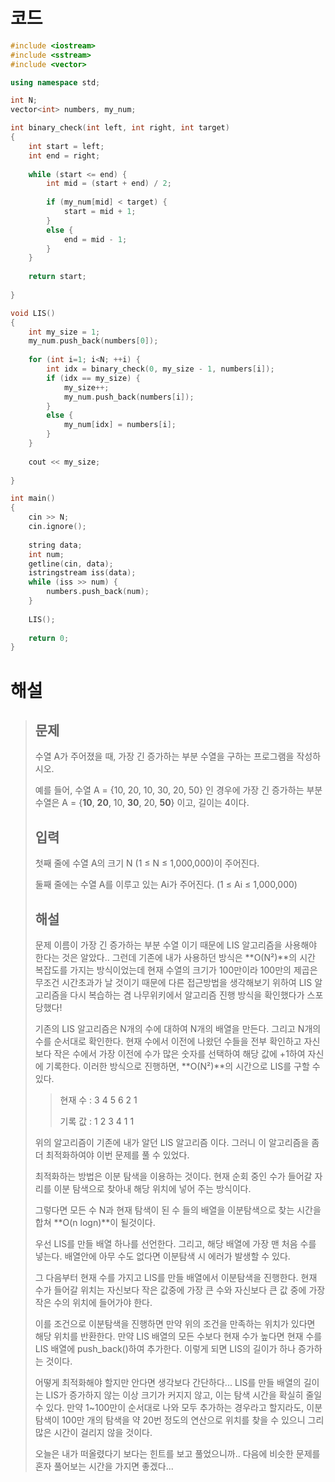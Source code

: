 # 코드

```c++
#include <iostream>
#include <sstream>
#include <vector>

using namespace std;

int N;
vector<int> numbers, my_num;

int binary_check(int left, int right, int target)
{
    int start = left;
    int end = right;
    
    while (start <= end) {
        int mid = (start + end) / 2;
        
        if (my_num[mid] < target) {
            start = mid + 1;
        }
        else {
            end = mid - 1;
        }
    }
    
    return start;
    
}

void LIS()
{
    int my_size = 1;
    my_num.push_back(numbers[0]);
    
    for (int i=1; i<N; ++i) {
        int idx = binary_check(0, my_size - 1, numbers[i]);
        if (idx == my_size) {
            my_size++;
            my_num.push_back(numbers[i]);
        }
        else {
            my_num[idx] = numbers[i];
        }
    }
    
    cout << my_size;
    
}

int main()
{
    cin >> N;
    cin.ignore();
    
    string data;
    int num;
    getline(cin, data);
    istringstream iss(data);
    while (iss >> num) {
        numbers.push_back(num);
    }
    
    LIS();
    
    return 0;
}

```



# 해설

> ## 문제
>
> 수열 A가 주어졌을 때, 가장 긴 증가하는 부분 수열을 구하는 프로그램을 작성하시오.
>
> 예를 들어, 수열 A = {10, 20, 10, 30, 20, 50} 인 경우에 가장 긴 증가하는 부분 수열은 A = {**10**, **20**, 10, **30**, 20, **50**} 이고, 길이는 4이다.
>
> ## 입력
>
> 첫째 줄에 수열 A의 크기 N (1 ≤ N ≤ 1,000,000)이 주어진다.
>
> 둘째 줄에는 수열 A를 이루고 있는 Ai가 주어진다. (1 ≤ Ai ≤ 1,000,000)
>
> ## 해설
>
> 문제 이름이 가장 긴 증가하는 부분 수열 이기 때문에 LIS 알고리즘을 사용해야 한다는 것은 알았다.. 그런데 기존에 내가 사용하던 방식은 **O(N²)**의 시간 복잡도를 가지는 방식이었는데 현재 수열의 크기가 100만이라 100만의 제곱은 무조건 시간초과가 날 것이기 때문에 다른 접근방법을 생각해보기 위하여 LIS 알고리즘을 다시 복습하는 겸 나무위키에서 알고리즘 진행 방식을 확인했다가 스포당했다!
>
> 기존의 LIS 알고리즘은 N개의 수에 대하여 N개의 배열을 만든다. 그리고 N개의 수를 순서대로 확인한다. 현재 수에서 이전에 나왔던 수들을 전부 확인하고 자신보다 작은 수에서 가장 이전에 수가 많은 숫자를 선택하여 해당 값에 +1하여 자신에 기록한다. 이러한 방식으로 진행하면, **O(N²)**의 시간으로 LIS를 구할 수 있다.
>
> > 현재 수 : 3 4 5 6 2 1
> >
> > 기록 값 : 1 2 3 4 1 1
>
> 위의 알고리즘이 기존에 내가 알던 LIS 알고리즘 이다. 그러니 이 알고리즘을 좀 더 최적화하여야 이번 문제를 풀 수 있었다.
>
> 최적화하는 방법은 이분 탐색을 이용하는 것이다. 현재 순회 중인 수가 들어갈 자리를 이분 탐색으로 찾아내 해당 위치에 넣어 주는 방식이다.
>
> 그렇다면 모든 수 N과 현재 탐색이 된 수 들의 배열을 이분탐색으로 찾는 시간을 합쳐 **O(n logn)**이 될것이다.
>
> 우선 LIS를 만들 배열 하나를 선언한다. 그리고, 해당 배열에 가장 맨 처음 수를 넣는다. 배열안에 아무 수도 없다면 이분탐색 시 에러가 발생할 수 있다.
>
> 그 다음부터 현재 수를 가지고 LIS를 만들 배열에서 이분탐색을 진행한다. 현재 수가 들어갈 위치는 자신보다 작은 값중에 가장 큰 수와 자신보다 큰 값 중에 가장 작은 수의 위치에 들어가야 한다. 
>
> 이를 조건으로 이분탐색을 진행하면 만약 위의 조건을 만족하는 위치가 있다면 해당 위치를 반환한다. 만약 LIS 배열의 모든 수보다 현재 수가 높다면 현재 수를 LIS 배열에 push_back()하여 추가한다. 이렇게 되면 LIS의 길이가 하나 증가하는 것이다.
>
> 어떻게 최적화해야 할지만 안다면 생각보다 간단하다... LIS를 만들 배열의 길이는 LIS가 증가하지 않는 이상 크기가 커지지 않고, 이는 탐색 시간을 확실히 줄일 수 있다. 만약 1~100만이 순서대로 나와 모두 추가하는 경우라고 할지라도, 이분 탐색이 100만 개의 탐색을 약 20번 정도의 연산으로 위치를 찾을 수 있으니 그리 많은 시간이 걸리지 않을 것이다.
>
> 오늘은 내가 떠올렸다기 보다는 힌트를 보고 풀었으니까.. 다음에 비슷한 문제를 혼자 풀어보는 시간을 가지면 좋겠다...

